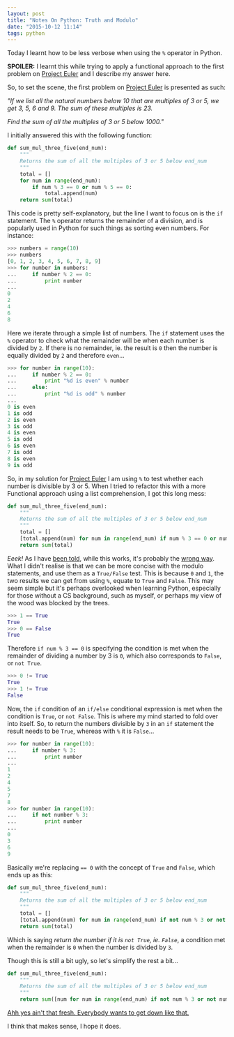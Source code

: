 ```yaml
---
layout: post
title: "Notes On Python: Truth and Modulo"
date: "2015-10-12 11:14"
tags: python
---
```


Today I learnt how to be less verbose when using the `%` operator in Python.

**SPOILER:** I learnt this while trying to apply a functional approach to the first problem on [Project Euler][pe] and I describe my answer here.

<!--more-->

So, to set the scene, the first problem on [Project Euler][pe] is presented as such:

*"If we list all the natural numbers below 10 that are multiples of 3 or 5, we get 3, 5, 6 and 9. The sum of these multiples is 23.*

*Find the sum of all the multiples of 3 or 5 below 1000."*

I initially answered this with the following function:

```python
def sum_mul_three_five(end_num):
    """
    Returns the sum of all the multiples of 3 or 5 below end_num
    """
    total = []
    for num in range(end_num):
        if num % 3 == 0 or num % 5 == 0:
            total.append(num)
    return sum(total)
```

This code is pretty self-explanatory, but the line I want to focus on is the `if` statement.  The `%` operator returns the remainder of a division, and is popularly used in Python for such things as sorting even numbers.
For instance:

```python
>>> numbers = range(10)
>>> numbers
[0, 1, 2, 3, 4, 5, 6, 7, 8, 9]
>>> for number in numbers:
...     if number % 2 == 0:
...         print number
...
0
2
4
6
8
```

Here we iterate through a simple list of numbers.  The `if` statement uses the `%` operator to check what the remainder will be when each number is divided by `2`.  If there is no remainder, ie. the result is `0` then the number is equally divided by `2` and therefore `even`...

```python
>>> for number in range(10):
...     if number % 2 == 0:
...         print "%d is even" % number
...     else:
...         print "%d is odd" % number
...
0 is even
1 is odd
2 is even
3 is odd
4 is even
5 is odd
6 is even
7 is odd
8 is even
9 is odd
```

So, in my solution for [Project Euler][pe] I am using `%` to test whether each number is divisible by 3 or 5.  When I tried to refactor this with a more Functional approach using a list comprehension, I got this long mess:

```python
def sum_mul_three_five(end_num):
    """
    Returns the sum of all the multiples of 3 or 5 below end_num
    """
    total = []
    [total.append(num) for num in range(end_num) if num % 3 == 0 or num % 5 == 0]
    return sum(total)
```

*Eeek!* As I have [been told][ttp], while this works, it's probably the [wrong way][sww].  What I didn't realise is that we can be more concise with the modulo statements, and use them as a `True/False` test.  This is because `0` and `1`, the two results we can get from using `%`, equate to `True` and `False`.  This may seem simple but it's perhaps overlooked when learning Python, especially for those without a CS background, such as myself, or perhaps my view of the wood was blocked by the trees.

```python
>>> 1 == True
True
>>> 0 == False
True
```

Therefore `if num % 3 == 0` is specifying the condition is met when the remainder of dividing a number by 3 is `0`, which also corresponds to `False`, or `not True`.

```python
>>> 0 != True
True
>>> 1 != True
False
```

Now, the `if` condition of an `if/else` conditional expression is met when the condition is `True`, or `not False`.  This is where my mind started to fold over into itself.  So, to return the numbers divisible by `3` in an `if` statement the result needs to be `True`, whereas with `%` it is `False`...

```python
>>> for number in range(10):
...     if number % 3:
...         print number
...
1
2
4
5
7
8
>>> for number in range(10):
...     if not number % 3:
...         print number
...
0
3
6
9
```

Basically we're replacing `== 0` with the concept of `True` and `False`, which ends up as this:

```python
def sum_mul_three_five(end_num):
    """
    Returns the sum of all the multiples of 3 or 5 below end_num
    """
    total = []
    [total.append(num) for num in range(end_num) if not num % 3 or not num % 5]
    return sum(total)
```

Which is saying *return the number if it is `not True`, ie. `False`*, a condition met when the remainder is `0` when the number is divided by `3`.

Though this is still a bit ugly, so let's simplify the rest a bit...

```python
def sum_mul_three_five(end_num):
    """
    Returns the sum of all the multiples of 3 or 5 below end_num
    """
    return sum([num for num in range(end_num) if not num % 3 or not num % 5])
```

[Ahh yes ain't that fresh. Everybody wants to get down like that.][lrd]

I think that makes sense, I hope it does.


[pe]: https://projecteuler.net/problem=1
[ttp]: https://twitter.com/supertylerc/status/650003121058353152
[sww]: https://www.youtube.com/watch?v=uLifSFBs_Lk
[lrd]: https://youtu.be/T69CCsfaZlA?t=19s
